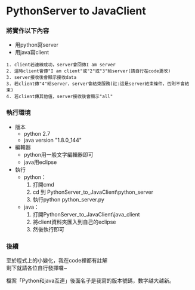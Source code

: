 PythonServer to JavaClient
=================================

### 將實作以下內容
* 用python寫server
* 用java寫client

```
1. client若連線成功，server會回傳I am server
2. 這時client會傳"I am client"或"2"或"3"給server(請自行在code更改)
3. server接收後會顯示接收data
3. 若client傳"4"給server，server會結束服務(註:這是server結束條件，否則不會結束)
4. 若client傳其他值，server接收後會顯示"all"
```

### 執行環境
* 版本
	* python 2.7
	* java version "1.8.0_144"
* 編輯器
	* python用一般文字編輯器即可
	* java用eclipse
* 執行
	* python：
		1. 打開cmd
		2. cd 到 PythonServer_to_JavaClient\python_server
		3. 執行python python_server.py
	* java：
		1. 打開PythonServer_to_JavaClient\java_client
		2. 將client資料夾匯入到自己的eclipse
		3. 然後執行即可

### 後續
至於程式上的小變化，我在code裡都有註解  
剩下就請各位自行發揮囉~

檔案「Python和java互連」後面名子是我寫的版本號碼，數字越大越新。
